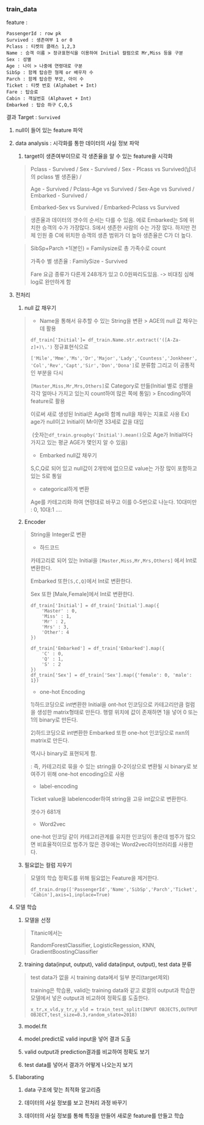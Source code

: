 ### train_data

feature : 

```
PassengerId : row pk
Survived : 생존여부 1 or 0
Pclass : 티켓의 클래스 1,2,3
Name : 승객 이름 > 정규표현식을 이용하여 Initial 컬럼으로 Mr,Miss 등을 구분
Sex : 성별
Age : 나이 > 나중에 연령대로 구분
SibSp : 함께 탑승한 형제 or 배우자 수
Parch : 함께 탑승한 부모, 아이 수
Ticket : 티켓 번호 (Alphabet + Int)
Fare : 탑승료     
Cabin : 객실번호 (Alphavet + Int)
Embarked : 탑승 하구 C,Q,S
```

결과 Target : `Survived`



1. null이 들어 있는 feature 파악

2. data analysis : 시각화를 통한 데이터의 사실 정보 파악

   1) target이 생존여부이므로 각 생존율을 알 수 있는 feature을 시각화

   >Pclass  - Survived / Sex - Survived / Sex - Plcass vs Survived(남녀의 pclass 별 생존율) /
   >
   >Age - Survived / Pclass-Age vs Survived / Sex-Age vs Survived / Embarked - Survived /
   >
   >Embarked-Sex vs Survived / Embarked-Pclass vs Survived

   >생존율과 데이터의 갯수의 순서는 다를 수 있음. 에로 Embarked는 S에 위치한 승객의 수가 가장많다. S에서 생존한 사람의 수는 가장 많다. 하지만 전체 인원 중 C에 위치한 승객의 생존 범위가 더 높아 생존율은 C가 더 높다.

   >  SibSp+Parch +1(본인) = Familysize로 총 가족수로 count
   >
   > 가족수 별 생존율 : FamilySize - Survived
   >
   > Fare 요금 종류가 다른게 248개가 있고 0.0원짜리도있음. -> 비대칭 심해 log로 완만하게 함

3. 전처리

   1) null 값 채우기

   > * Name을 통해서 유추할 수 있는 String을 변환 > AGE의 null 값 채우는데 활용
   >
   > `df_train['Initial']= df_train.Name.str.extract('([A-Za-z]+)\.')` 정규표현식으로
   >
   > `['Mile','Mme','Ms','Dr','Major','Lady','Countess','Jonkheer','Col','Rev','Capt','Sir','Don','Dona']`로 분류함 그리고 이 공통적인 부분을 다시
   >
   > `[Master,Miss,Mr,Mrs,Others]`로 Category로 만듦(Initial 별로 성별을 각각 얼마나 가지고 있는지 count하여 많은 쪽에 통일)  > Encoding하여 feature로 활용
   >
   > 이로써 새로 생성된 Initial은 Age와 함께 null을 채우는 지표로 사용 Ex) age가 null이고 Initial이 Mr이면 33세로 값을 대입 
   >
   > ​	(숫자는`df_train.groupby('Initial').mean()`으로 Age가 Initial마다 가지고 있는 평균 AGE가 몇인지 알 수 있음)
   >
   > * Embarked null값 채우기
   >
   > S,C,Q로 되어 있고 null값이 2개밖에 없으므로 value는 가장 많이 포함하고 있는 S로 통일
   >
   > * categorical하게 변환
   >
   > Age를 카테고리화 하여 연령대로 바꾸고 이를 0-5번으로 나눈다. 10대미만 : 0, 10대:1 ....

   2) Encoder

   > String을 Integer로 변환
   >
   > * 하드코드
   >
   > 카테고리로 되어 있는 Initial을 ``[Master,Miss,Mr,Mrs,Others]`` 에서 Int로 변환한다.
   >
   > Embarked 또한`[S,C,Q]`에서 Int로 변환한다.
   >
   > Sex 또한 [Male,Female]에서 Int로 변환한다.
   >
   > ```
   > df_train['Initial'] = df_train['Initial'].map({
   >     'Master' : 0,
   >     'Miss' : 1,
   >     'Mr' : 2,
   >     'Mrs' : 3,
   >     'Other': 4
   > })
   > 
   > df_train['Embarked'] = df_train['Embarked'].map({
   >     'C' : 0,
   >     'Q' : 1,
   >     'S' : 2
   > })
   > df_train['Sex'] = df_train['Sex'].map({'female': 0, 'male': 1})
   > ```
   >
   > * one-hot Encoding
   >
   > 1)하드코딩으로 int변환한 Initial을 ont-hot 인코딩으로 카테고리만큼 컬럼을 생성한 matrix형태로 만든다. 행렬 위치에 값이 존재하면 1을 넣어 0 또는 1의 binary로 만든다.
   >
   > 2)하드코딩으로 int변환한 Embarked 또한 one-hot 인코딩으로 nxn의 matrix로 만든다.
   >
   > 역시나 binary로 표현되게 함.
   >
   > : 즉, 카테고리로 묶을 수 있는 string을 0-2이상으로 변환될 시 binary로 보여주기 위해 one-hot encoding으로 사용
   >
   > * label-encoding
   >
   > Ticket value을 labelencoder하여 string을 고유 int값으로 변환한다.
   >
   > 갯수가 681개
   >
   > * Word2vec
   >
   > one-hot 인코딩 같이 카테고리관계를 유지한 인코딩이 좋은데 범주가 많으면 비효율적이므로 범주가 많은 경우에는 Word2vec라이브러리를 사용한다.

   3) 필요없는 컬럼 지우기

   > 모델의 학습 정확도를 위해 필요없는 Feature을 제거한다.
   >
   > `df_train.drop(['PassengerId','Name','SibSp','Parch','Ticket','Cabin'],axis=1,inplace=True)`

4. 모델 학습

   1) 모델을 선정

   > Titanic에서는 
   >
   > RandomForestClassifier, LogisticRegession, KNN, GradientBoostingClassifier

   2) training data(input, output), valid data(input, output), test data 분류

   > test data가 없을 시 training  data에서 일부 분리(target제외)
   >
   > training은 학습용, valid는  training data와 같고 로컬의 output과 학습한 모델에서 넣은 output과 비교하여 정확도를 도출한다.
   >
   > `x_tr,x_vld,y_tr,y_vld = train_test_split(INPUT OBJECTS,OUTPUT OBJECT,test_size=0.3,random_state=2018)`

   3) model.fit

   4) model.predict로 valid input을 넣어 결과 도출

   5) valid output과 prediction결과를 비교하여 정확도 보기

   6) test data를 넣어서 결과가 어떻게 나오는지 보기

5. Elaborating

   1) data 구조에 맞는 최적화 알고리즘 

   2) 데이터의 사실 정보를 보고 전처리 과정 바꾸기

   3) 데이터의 사실 정보를 통해 특징을 만들어 새로운 feature를 만들고 학습